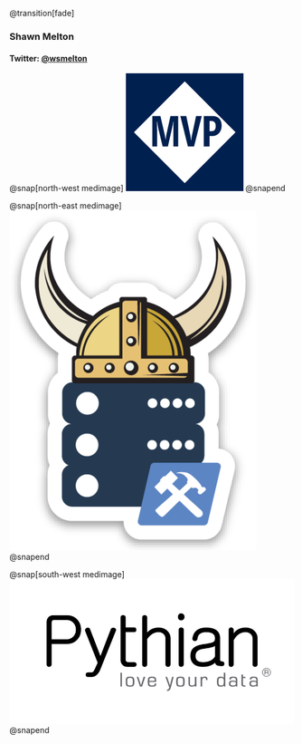 @transition[fade]
### Shawn Melton
#### Twitter: [@wsmelton](https://twitter.com/wsmelton)


@snap[north-west medimage]
![mvp-logo](images/mvp_blue_avatar.png)
@snapend

@snap[north-east medimage]
![dbatools-thor](images/dbatools_thor.png)
@snapend

@snap[south-west medimage]
![pythian-logo](images/pythian_black.png)
@snapend